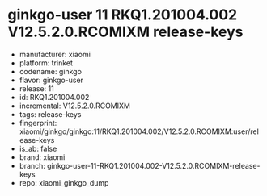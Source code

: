 # ginkgo-user 11 RKQ1.201004.002 V12.5.2.0.RCOMIXM release-keys
- manufacturer: xiaomi
- platform: trinket
- codename: ginkgo
- flavor: ginkgo-user
- release: 11
- id: RKQ1.201004.002
- incremental: V12.5.2.0.RCOMIXM
- tags: release-keys
- fingerprint: xiaomi/ginkgo/ginkgo:11/RKQ1.201004.002/V12.5.2.0.RCOMIXM:user/release-keys
- is_ab: false
- brand: xiaomi
- branch: ginkgo-user-11-RKQ1.201004.002-V12.5.2.0.RCOMIXM-release-keys
- repo: xiaomi_ginkgo_dump
